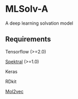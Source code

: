 # MLSolv-A
A deep learning solvation model

## Requirements
Tensorflow (>=2.0)

[Spektral](https://graphneural.network/, "spektral") (>=1.0)

Keras

RDkit

[Mol2vec](https://github.com/samoturk/mol2vec, "mol2vec")
